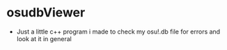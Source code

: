 # osudbViewer

* Just a little c++ program i made to check my osu!.db file for errors and look at it in general